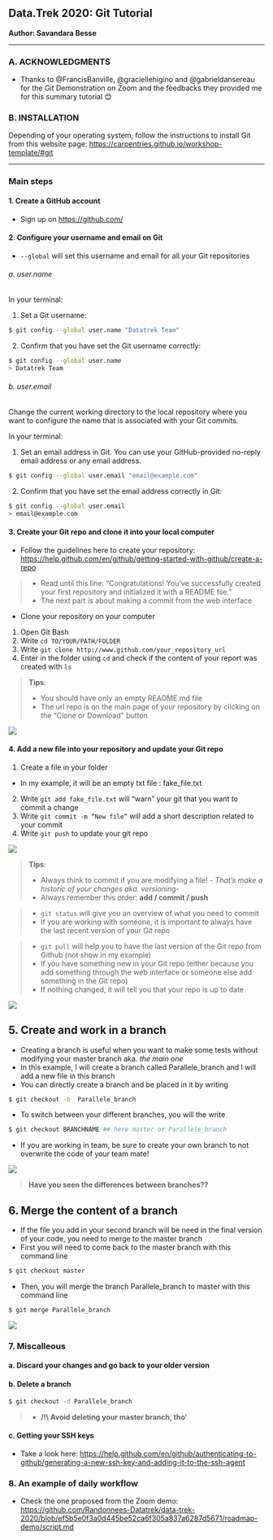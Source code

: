 ## Data.Trek 2020: Git Tutorial

__Author: Savandara Besse__

_____

### A. ACKNOWLEDGMENTS
-	Thanks to @FrancisBanville, @graciellehigino and
@gabrieldansereau for the Git Demonstration on Zoom and the feedbacks they provided me for this summary tutorial 😊

### B. INSTALLATION
Depending of your operating system, follow the instructions to install Git from this website page: https://carpentries.github.io/workshop-template/#git

______

### Main steps

#### 1. Create a GitHub account
- Sign up on https://github.com/

#### 2.	Configure your username and email on Git
- `--global` will set this username and email for all your Git repositories

###### a. user.name
In your terminal:
1. Set a Git username:

```bash
$ git config --global user.name "Datatrek Team"
```
2. Confirm that you have set the Git username correctly:

```bash
$ git config --global user.name
> Datatrek Team
```

###### b. user.email
Change the current working directory to the local repository where you want to configure the name that is associated with your Git commits.

In your terminal:

1. Set an email address in Git. You can use your GitHub-provided no-reply email address or any email address.

```bash
$ git config --global user.email "email@example.com"
```

2. Confirm that you have set the email address correctly in Git:

```bash
$ git config --global user.email
> email@example.com
```

#### 3.	Create your Git repo and clone it into your local computer
-	Follow the guidelines here to create your repository: https://help.github.com/en/github/getting-started-with-github/create-a-repo

  > - Read until this line: “Congratulations! You've successfully created your first repository and initialized it with a README file.”
  > - The next part is about making a commit from the web interface

-	Clone your repository on your computer
1.	Open Git Bash
2.	Write `cd TO/YOUR/PATH/FOLDER`
3.	Write `git clone http://www.github.com/your_repository_url`
4.	Enter in the folder using `cd` and check if the content of your report was created with `ls`

> __Tips__:
> - You should have only an empty README.md file
> - The url repo is on the main page of your repository by clicking on the “Clone or Download" button

![](01_clone.png)


#### 4. Add a new file into your repository and update your Git repo
1.	Create a file in your folder
  - In my example, it will be an empty txt file : fake_file.txt
2.	Write `git add fake_file.txt` will “warn” your git that you want to commit a change
3.	Write `git commit -m “New file”` will add a short description related to your commit
4.	Write `git push` to update your git repo

![](02_add_commit_push.png)

> __Tips__:
> -	Always think to commit if you are modifying a file! - _That’s make a historic of your changes aka. versioning_-
> - Always remember this order: __add / commit / push__

> -	`git status` will give you an overview of what you need to commit
> - If you are working with someone, it is important to always have the last recent version of your Git repo

> -	 `git pull` will help you to have the last version of the Git repo from Github (not show in my example)
> - If you have something new in your Git repo (either because you add something through the web interface or someone else add something in the Git repo)
> - If nothing changed, it will tell you that your repo is up to date

![](03_status.png)


## 5. Create and work in a branch
-	Creating a branch is useful when you want to make some tests without modifying your master branch aka. _the main one_
-	In this example, I will create a branch called Parallele_branch and I will add a new file in this branch
- You can directly create a branch and be placed in it by writing
```bash
$ git checkout -b  Parallele_branch
```
- To switch between your different branches, you will the write

```bash
$ git checkout BRANCHNAME ## here master or Parallele_branch
```
-	If you are working in team, be sure to create your own branch to not overwrite the code of your team mate!

![](04_checkout.png)

> __Have you seen the differences between branches??__


## 6.	Merge the content of a branch
-	If the file you add in your second branch will be need in the final version of your code, you need to merge to the master branch
-	First you will need to come back to the master branch with this command line
```bash
$ git checkout master
```
-	Then, you will merge the branch Parallele_branch to master with this command line
```bash
$ git merge Parallele_branch
```

![](05_merge.png)


### 7. Miscalleous

#### a. Discard your changes and go back to your older version

#### b. Delete a branch
```bash
$ git checkout -d Parallele_branch
```
> - __/!\ Avoid deleting your master branch, tho’__

#### c. Getting your SSH keys
- Take a look here: https://help.github.com/en/github/authenticating-to-github/generating-a-new-ssh-key-and-adding-it-to-the-ssh-agent


### 8. An example of daily workflow
- Check the one proposed from the Zoom demo: https://github.com/Randonnees-Datatrek/data-trek-2020/blob/ef5b5e0f3a0d445be52ca6f305a837a6287d5671/roadmap-demo/script.md
